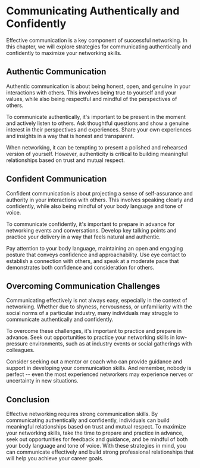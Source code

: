Communicating Authentically and Confidently
=========================================================================================

Effective communication is a key component of successful networking. In this chapter, we will explore strategies for communicating authentically and confidently to maximize your networking skills.

Authentic Communication
-----------------------

Authentic communication is about being honest, open, and genuine in your interactions with others. This involves being true to yourself and your values, while also being respectful and mindful of the perspectives of others.

To communicate authentically, it's important to be present in the moment and actively listen to others. Ask thoughtful questions and show a genuine interest in their perspectives and experiences. Share your own experiences and insights in a way that is honest and transparent.

When networking, it can be tempting to present a polished and rehearsed version of yourself. However, authenticity is critical to building meaningful relationships based on trust and mutual respect.

Confident Communication
-----------------------

Confident communication is about projecting a sense of self-assurance and authority in your interactions with others. This involves speaking clearly and confidently, while also being mindful of your body language and tone of voice.

To communicate confidently, it's important to prepare in advance for networking events and conversations. Develop key talking points and practice your delivery in a way that feels natural and authentic.

Pay attention to your body language, maintaining an open and engaging posture that conveys confidence and approachability. Use eye contact to establish a connection with others, and speak at a moderate pace that demonstrates both confidence and consideration for others.

Overcoming Communication Challenges
-----------------------------------

Communicating effectively is not always easy, especially in the context of networking. Whether due to shyness, nervousness, or unfamiliarity with the social norms of a particular industry, many individuals may struggle to communicate authentically and confidently.

To overcome these challenges, it's important to practice and prepare in advance. Seek out opportunities to practice your networking skills in low-pressure environments, such as at industry events or social gatherings with colleagues.

Consider seeking out a mentor or coach who can provide guidance and support in developing your communication skills. And remember, nobody is perfect -- even the most experienced networkers may experience nerves or uncertainty in new situations.

Conclusion
----------

Effective networking requires strong communication skills. By communicating authentically and confidently, individuals can build meaningful relationships based on trust and mutual respect. To maximize your networking skills, take the time to prepare and practice in advance, seek out opportunities for feedback and guidance, and be mindful of both your body language and tone of voice. With these strategies in mind, you can communicate effectively and build strong professional relationships that will help you achieve your career goals.
